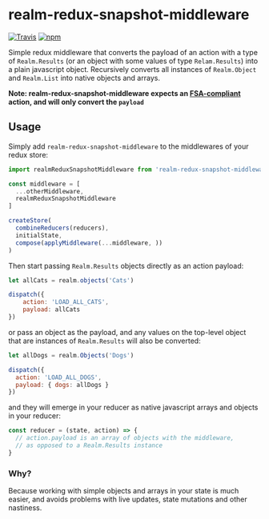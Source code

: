 # realm-redux-snapshot-middleware

[![Travis](https://img.shields.io/travis/sargant/realm-redux-snapshot-middleware.svg?style=flat-square)](https://travis-ci.org/sargant/realm-redux-snapshot-middleware)
[![npm](https://img.shields.io/npm/v/realm-redux-snapshot-middleware.svg?style=flat-square)](https://www.npmjs.com/package/realm-redux-snapshot-middleware)

Simple redux middleware that converts the payload of an action with a type of `Realm.Results` (or an object with some values of type `Relam.Results`) into a plain javascript object. Recursively converts all instances of `Realm.Object` and `Realm.List` into native objects and arrays.

**Note: realm-redux-snapshot-middleware expects an [FSA-compliant](https://github.com/acdlite/flux-standard-action/blob/master/README.md) action, and will only convert the `payload`**

## Usage

Simply add `realm-redux-snapshot-middleware` to the middlewares of your redux store:

```javascript
import realmReduxSnapshotMiddleware from 'realm-redux-snapshot-middleware'

const middleware = [
  ...otherMiddleware,
  realmReduxSnapshotMiddleware
]

createStore(
  combineReducers(reducers),
  initialState,
  compose(applyMiddleware(...middleware, ))
)
```

Then start passing `Realm.Results` objects directly as an action payload:

```javascript
let allCats = realm.objects('Cats')

dispatch({
    action: 'LOAD_ALL_CATS',
    payload: allCats
})
```

or pass an object as the payload, and any values on the top-level object that are instances of `Realm.Results` will also be converted:

```javascript
let allDogs = realm.Objects('Dogs')

dispatch({
  action: 'LOAD_ALL_DOGS',
  payload: { dogs: allDogs }
})
```

and they will emerge in your reducer as native javascript arrays and objects in your reducer:

```javascript
const reducer = (state, action) => {
  // action.payload is an array of objects with the middleware,
  // as opposed to a Realm.Results instance
}
```

### Why?

Because working with simple objects and arrays in your state is much easier, and avoids problems with live updates, state mutations and other nastiness.

